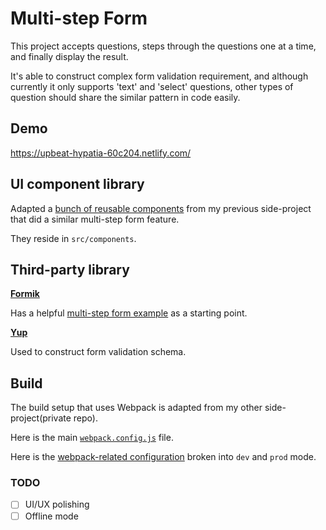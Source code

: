 # Multi-step Form

This project accepts questions, steps through the questions one at a time, and finally display the result.

It's able to construct complex form validation requirement, and although currently it only supports 'text' and 'select' questions, other types of question should share the similar pattern in code easily.

## Demo

https://upbeat-hypatia-60c204.netlify.com/

## UI component library

Adapted a [bunch of reusable components](https://github.com/kilgarenone/towernest/tree/master/src/components) from my previous side-project that did a similar multi-step form feature.

They reside in `src/components`.

## Third-party library

**[Formik](https://github.com/jaredpalmer/formik)**

Has a helpful [multi-step form example](https://github.com/jaredpalmer/formik/blob/master/examples/MultistepWizard.js) as a starting point.

**[Yup](https://github.com/jquense/yup)**

Used to construct form validation schema.

## Build

The build setup that uses Webpack is adapted from my other side-project(private repo).

Here is the main [`webpack.config.js`](https://github.com/kilgarenone/kd-assignment/blob/master/webpack.config.js) file.

Here is the [webpack-related configuration](https://github.com/kilgarenone/kd-assignment/tree/master/config/webpack) broken into `dev` and `prod` mode.

### TODO

- [ ] UI/UX polishing
- [ ] Offline mode
